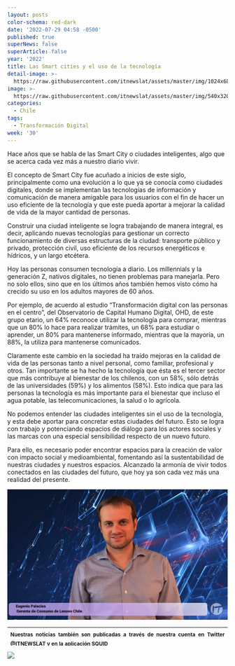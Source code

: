```yaml
---
layout: posts
color-schema: red-dark
date: '2022-07-29 04:58 -0500'
published: true
superNews: false
superArticle: false
year: '2022'
title: Las Smart cities y el uso de la tecnología
detail-image: >-
  https://raw.githubusercontent.com/itnewslat/assets/master/img/1024x680/Eugenio-Palacios-g.jpg
image: >-
  https://raw.githubusercontent.com/itnewslat/assets/master/img/540x320/Eugenio-Palacios-p.jpg
categories:
  - Chile
tags:
  - Transformación Digital
week: '30'
---
```

Hace años que se habla de las Smart City o ciudades inteligentes, algo que se acerca cada vez más a nuestro diario vivir.

El concepto de Smart City fue acuñado a inicios de este siglo, principalmente como una evolución a lo que ya se conocía como ciudades digitales, donde se implementan las tecnologías de información y comunicación de manera amigable para los usuarios con el fin de hacer un uso eficiente de la tecnología y que este pueda aportar a mejorar la calidad de vida de la mayor cantidad de personas.

Construir una ciudad inteligente se logra trabajando de manera integral, es decir, aplicando nuevas tecnologías para gestionar un correcto funcionamiento de diversas estructuras de la ciudad: transporte público y privado, protección civil, uso eficiente de los recursos energéticos e hídricos, y un largo etcétera.

Hoy las personas consumen tecnología a diario. Los millennials y la generación Z, nativos digitales, no tienen problemas para manejarla. Pero no solo ellos, sino que en los últimos años también hemos visto cómo ha crecido su uso en los adultos mayores de 60 años.

Por ejemplo, de acuerdo al estudio “Transformación digital con las personas en el centro”, del Observatorio de Capital Humano Digital, OHD, de este grupo etario, un 64% reconoce utilizar la tecnología para comprar, mientras que un 80% lo hace para realizar trámites, un 68% para estudiar o aprender, un 80% para mantenerse informado, mientras que la mayoría, un 88%, la utiliza para mantenerse comunicados.

Claramente este cambio en la sociedad ha traído mejoras en la calidad de vida de las personas tanto a nivel personal, como familiar, profesional y otros. Tan importante se ha hecho la tecnología que ésta es el tercer sector que más contribuye al bienestar de los chilenos, con un 58%, sólo detrás de las universidades (59%) y los alimentos (58%). Esto indica que para las personas la tecnología es más importante para el bienestar que incluso el agua potable, las telecomunicaciones, la salud o lo agrícola.

No podemos entender las ciudades inteligentes sin el uso de la tecnología, y esta debe aportar para concretar estas ciudades del futuro. Esto se logra con trabajo y potenciando espacios de diálogo para los actores sociales y las marcas con una especial sensibilidad respecto de un nuevo futuro.

Para ello, es necesario poder encontrar espacios para la creación de valor con impacto social y medioambiental, fomentando así la sustentabilidad de nuestras ciudades y nuestros espacios. Alcanzado la armonía de vivir todos conectados en las ciudades del futuro, que hoy ya son cada vez más una realidad del presente.

![](https://raw.githubusercontent.com/itnewslat/assets/master/img/540x320/Eugenio-Palacios-p.jpg)

<table style="height: 42px;" width="569">
<tbody>
<tr>
<td style="text-align: justify;"><sub><strong>Nuestras noticias también son publicadas a través de nuestra cuenta en Twitter <a href="https://twitter.com/itnewslat?lang=es">@ITNEWSLAT</a> y en la aplicación <a href="https://squidapp.co/en/">SQUID</a></strong></sub></td>
</tr>
</tbody>
</table>

<img src="https://tracker.metricool.com/c3po.jpg?hash=56f88a41e39ab42c063cc51676587a04"/>
